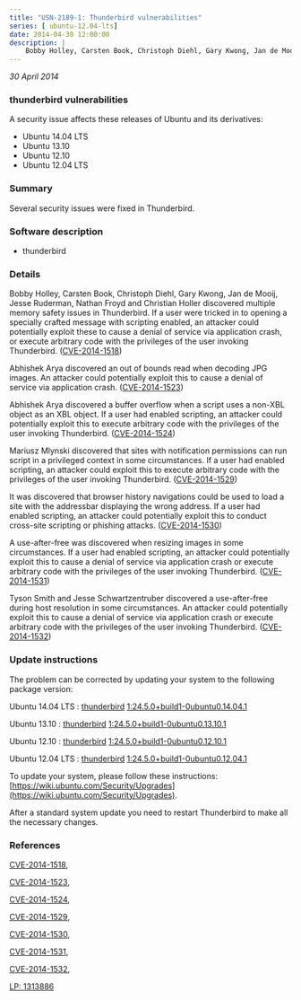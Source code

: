 ```yaml
---
title: "USN-2189-1: Thunderbird vulnerabilities"
series: [ ubuntu-12.04-lts]
date: 2014-04-30 12:00:00
description: |
    Bobby Holley, Carsten Book, Christoph Diehl, Gary Kwong, Jan de Mooij, Jesse Ruderman, Nathan Froyd and Christian Holler discovered multiple memory safety issues in Thunderbird. If a user were tricked in to opening a specially crafted message with scripting enabled, an attacker could potentially exploit these to cause a denial of service via application crash, or execute arbitrary code with the privileges of the user invoking Thunderbird. ([CVE-2014-1518](http://people.ubuntu.com/~ubuntu-security/cve/CVE-2014-1518))
--- 
```

 
 

*30 April 2014*

### thunderbird vulnerabilities

A security issue affects these releases of Ubuntu and its derivatives:

* Ubuntu 14.04 LTS
* Ubuntu 13.10
* Ubuntu 12.10
* Ubuntu 12.04 LTS

### Summary

Several security issues were fixed in Thunderbird. 

### Software description

* thunderbird 

### Details

Bobby Holley, Carsten Book, Christoph Diehl, Gary Kwong, Jan de Mooij, Jesse Ruderman, Nathan Froyd and Christian Holler discovered multiple memory safety issues in Thunderbird. If a user were tricked in to opening a specially crafted message with scripting enabled, an attacker could potentially exploit these to cause a denial of service via application crash, or execute arbitrary code with the privileges of the user invoking Thunderbird. ([CVE-2014-1518](http://people.ubuntu.com/~ubuntu-security/cve/CVE-2014-1518))

Abhishek Arya discovered an out of bounds read when decoding JPG images. An attacker could potentially exploit this to cause a denial of service via application crash. ([CVE-2014-1523](http://people.ubuntu.com/~ubuntu-security/cve/CVE-2014-1523))

Abhishek Arya discovered a buffer overflow when a script uses a non-XBL object as an XBL object. If a user had enabled scripting, an attacker could potentially exploit this to execute arbitrary code with the privileges of the user invoking Thunderbird. ([CVE-2014-1524](http://people.ubuntu.com/~ubuntu-security/cve/CVE-2014-1524))

Mariusz Mlynski discovered that sites with notification permissions can run script in a privileged context in some circumstances. If a user had enabled scripting, an attacker could exploit this to execute arbitrary code with the privileges of the user invoking Thunderbird. ([CVE-2014-1529](http://people.ubuntu.com/~ubuntu-security/cve/CVE-2014-1529))

It was discovered that browser history navigations could be used to load a site with the addressbar displaying the wrong address. If a user had enabled scripting, an attacker could potentially exploit this to conduct cross-site scripting or phishing attacks. ([CVE-2014-1530](http://people.ubuntu.com/~ubuntu-security/cve/CVE-2014-1530))

A use-after-free was discovered when resizing images in some circumstances. If a user had enabled scripting, an attacker could potentially exploit this to cause a denial of service via application crash or execute arbitrary code with the privileges of the user invoking Thunderbird. ([CVE-2014-1531](http://people.ubuntu.com/~ubuntu-security/cve/CVE-2014-1531))

Tyson Smith and Jesse Schwartzentruber discovered a use-after-free during host resolution in some circumstances. An attacker could potentially exploit this to cause a denial of service via application crash or execute arbitrary code with the privileges of the user invoking Thunderbird. ([CVE-2014-1532](http://people.ubuntu.com/~ubuntu-security/cve/CVE-2014-1532)) 

### Update instructions

The problem can be corrected by updating your system to the following package version:

Ubuntu 14.04 LTS
 : [thunderbird](https://launchpad.net/ubuntu/+source/thunderbird) <span> [1:24.5.0+build1-0ubuntu0.14.04.1](https://launchpad.net/ubuntu/+source/thunderbird/1:24.5.0+build1-0ubuntu0.14.04.1) </span> 

Ubuntu 13.10
 : [thunderbird](https://launchpad.net/ubuntu/+source/thunderbird) <span> [1:24.5.0+build1-0ubuntu0.13.10.1](https://launchpad.net/ubuntu/+source/thunderbird/1:24.5.0+build1-0ubuntu0.13.10.1) </span> 

Ubuntu 12.10
 : [thunderbird](https://launchpad.net/ubuntu/+source/thunderbird) <span> [1:24.5.0+build1-0ubuntu0.12.10.1](https://launchpad.net/ubuntu/+source/thunderbird/1:24.5.0+build1-0ubuntu0.12.10.1) </span> 

Ubuntu 12.04 LTS
 : [thunderbird](https://launchpad.net/ubuntu/+source/thunderbird) <span> [1:24.5.0+build1-0ubuntu0.12.04.1](https://launchpad.net/ubuntu/+source/thunderbird/1:24.5.0+build1-0ubuntu0.12.04.1) </span> 

To update your system, please follow these instructions: [https://wiki.ubuntu.com/Security/Upgrades](https://wiki.ubuntu.com/Security/Upgrades).

After a standard system update you need to restart Thunderbird to make all the necessary changes. 

### References

 
 [CVE-2014-1518](http://people.ubuntu.com/~ubuntu-security/cve/CVE-2014-1518), 

 [CVE-2014-1523](http://people.ubuntu.com/~ubuntu-security/cve/CVE-2014-1523), 

 [CVE-2014-1524](http://people.ubuntu.com/~ubuntu-security/cve/CVE-2014-1524), 

 [CVE-2014-1529](http://people.ubuntu.com/~ubuntu-security/cve/CVE-2014-1529), 

 [CVE-2014-1530](http://people.ubuntu.com/~ubuntu-security/cve/CVE-2014-1530), 

 [CVE-2014-1531](http://people.ubuntu.com/~ubuntu-security/cve/CVE-2014-1531), 

 [CVE-2014-1532](http://people.ubuntu.com/~ubuntu-security/cve/CVE-2014-1532), 

 [LP: 1313886](https://launchpad.net/bugs/1313886)
 

